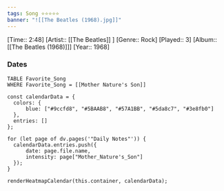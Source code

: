 ```yaml
---
tags: Song ⭐⭐⭐⭐⭐ 
banner: "![[The Beatles (1968).jpg]]"
---
```

[Time:: 2:48]
[Artist:: [[The Beatles]] ]
[Genre:: Rock]
[Played:: 3]
[Album:: [[The Beatles (1968)]]]
[Year:: 1968]
### Dates
````dataview
TABLE Favorite_Song
WHERE Favorite_Song = [[Mother Nature's Son]]
````
  ```dataviewjs
const calendarData = { 
	colors: { 
		blue: ["#9ccfd8", "#5BAAB8", "#57A1BB", "#5da8c7", "#3e8fb0"] 
	}, 
	entries: [] 
}; 

for (let page of dv.pages('"Daily Notes"')) { 
	calendarData.entries.push({ 
		date: page.file.name, 
		intensity: page["Mother_Nature's_Son"]
	}); 
} 

renderHeatmapCalendar(this.container, calendarData);
```
